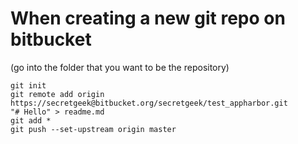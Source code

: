 # When creating a new git repo on bitbucket


   (go into the folder that you want to be the repository)

    git init
    git remote add origin https://secretgeek@bitbucket.org/secretgeek/test_appharbor.git
    "# Hello" > readme.md
    git add *
    git push --set-upstream origin master
